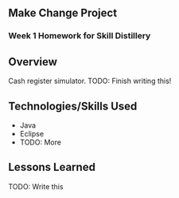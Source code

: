 ## Make Change Project

### Week 1 Homework for Skill Distillery

## Overview

Cash register simulator.
TODO: Finish writing this!

## Technologies/Skills Used

* Java
* Eclipse
* TODO: More

## Lessons Learned

TODO: Write this

